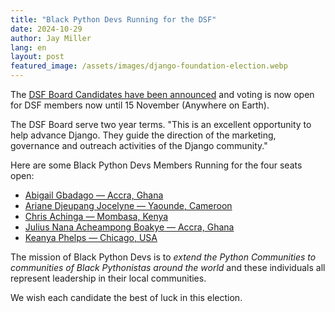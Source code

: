 ```yaml
---
title: "Black Python Devs Running for the DSF"
date: 2024-10-29
author: Jay Miller
lang: en
layout: post
featured_image: /assets/images/django-foundation-election.webp
---
```


The [DSF Board Candidates have been announced](https://www.djangoproject.com/weblog/2024/oct/28/2025-dsf-board-candidates/) and voting is now open for DSF members now until 15 November (Anywhere on Earth).

The DSF Board serve two year terms. "This is an excellent opportunity to help advance Django. They guide the direction of the marketing, governance and outreach activities of the Django community."

Here are some Black Python Devs Members Running for the four seats open:

- [Abigail Gbadago — Accra, Ghana](https://www.djangoproject.com/weblog/2024/oct/28/2025-dsf-board-candidates/#abigail-gbadago)
- [Ariane Djeupang Jocelyne — Yaounde, Cameroon](https://www.djangoproject.com/weblog/2024/oct/28/2025-dsf-board-candidates/#ariane-djeupang-jocelyne)
- [Chris Achinga — Mombasa, Kenya](https://www.djangoproject.com/weblog/2024/oct/28/2025-dsf-board-candidates/#chris-achinga)
- [Julius Nana Acheampong Boakye — Accra, Ghana](https://www.djangoproject.com/weblog/2024/oct/28/2025-dsf-board-candidates/#julius-nana-acheampong-boakye)
- [Keanya Phelps — Chicago, USA](https://www.djangoproject.com/weblog/2024/oct/28/2025-dsf-board-candidates/#keanya-phelps)

The mission of Black Python Devs is to _extend the Python Communities to communities of Black Pythonistas around the world_ and these individuals all represent leadership in their local communities.

We wish each candidate the best of luck in this election.
